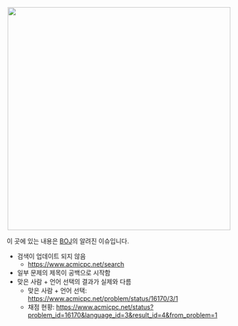 <p align="center"><a href = "https://www.acmicpc.net"><img src="https://upload.acmicpc.net/23278560-e2ca-4e90-a663-9386e5049860/boj.png" width="500"></a></p>

이 곳에 있는 내용은 [BOJ](https://www.acmicpc.net)의 알려진 이슈입니다.

* 검색이 업데이트 되지 않음
  * https://www.acmicpc.net/search
* 일부 문제의 제목이 공백으로 시작함
* 맞은 사람 + 언어 선택의 결과가 실제와 다름
  * 맞은 사람 + 언어 선택: https://www.acmicpc.net/problem/status/16170/3/1
  * 채점 현황: https://www.acmicpc.net/status?problem_id=16170&language_id=3&result_id=4&from_problem=1
